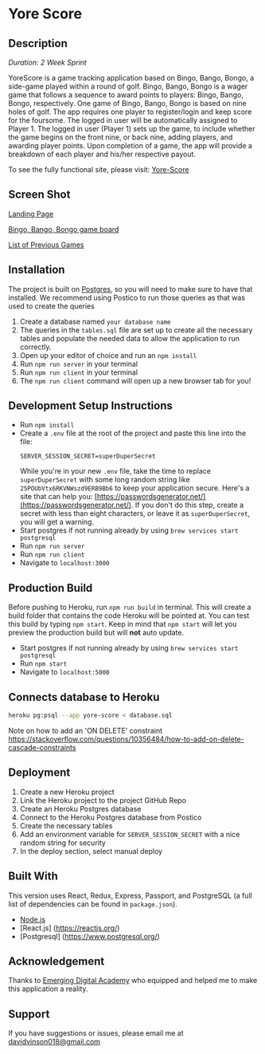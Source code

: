 # Yore Score

## Description

_Duration: 2 Week Sprint_

YoreScore is a game tracking application based on Bingo, Bango, Bongo, a side-game played within a round of golf. Bingo, Bango, Bongo is a wager game that follows a sequence to award points to players: Bingo, Bango, Bongo, respectively. One game of Bingo, Bango, Bongo is based on nine holes of golf. The app requires one player to register/login and keep score for the foursome. The logged in user will be automatically assigned to Player 1. The logged in user (Player 1) sets up the game, to include whether the game begins on the front nine, or back nine, adding players, and awarding player points. Upon completion of a game, the app will provide a breakdown of each player and his/her respective payout. 

To see the fully functional site, please visit: [Yore-Score](www.heroku.com)

## Screen Shot
[Landing Page](https://user-images.githubusercontent.com/44621153/124397318-cfa7f300-dcd4-11eb-9f7c-118f22a95d4b.png)

[Bingo, Bango, Bongo game board](https://user-images.githubusercontent.com/44621153/124397882-48f51500-dcd8-11eb-86df-45ff0247ff82.png)

[List of Previous Games](https://user-images.githubusercontent.com/44621153/124397373-10077100-dcd5-11eb-9f6e-db579f65ebea.png)


## Installation

The project is built on [Postgres](https://www.postgresql.org/download/), so you will need to make sure to have that installed. We recommend using Postico to run those queries as that was used to create the queries

1. Create a database named `your database name`
2. The queries in the `tables.sql` file are set up to create all the necessary tables and populate the needed data to allow the application to run correctly.
3. Open up your editor of choice and run an `npm install`
4. Run `npm run server` in your terminal
5. Run `npm run client` in your terminal
6. The `npm run client` command will open up a new browser tab for you!


## Development Setup Instructions

- Run `npm install`
- Create a `.env` file at the root of the project and paste this line into the file:
  ```
  SERVER_SESSION_SECRET=superDuperSecret
  ```
  While you're in your new `.env` file, take the time to replace `superDuperSecret` with some long random string like `25POUbVtx6RKVNWszd9ERB9Bb6` to keep your application secure. Here's a site that can help you: [https://passwordsgenerator.net/](https://passwordsgenerator.net/). If you don't do this step, create a secret with less than eight characters, or leave it as `superDuperSecret`, you will get a warning.
- Start postgres if not running already by using `brew services start postgresql`
- Run `npm run server`
- Run `npm run client`
- Navigate to `localhost:3000`

## Production Build

Before pushing to Heroku, run `npm run build` in terminal. This will create a build folder that contains the code Heroku will be pointed at. You can test this build by typing `npm start`. Keep in mind that `npm start` will let you preview the production build but will **not** auto update.

- Start postgres if not running already by using `brew services start postgresql`
- Run `npm start`
- Navigate to `localhost:5000`

## Connects database to Heroku
```bash
heroku pg:psql --app yore-score < database.sql
```
Note on how to add an 'ON DELETE' constraint 
https://stackoverflow.com/questions/10356484/how-to-add-on-delete-cascade-constraints

## Deployment

1. Create a new Heroku project
1. Link the Heroku project to the project GitHub Repo
1. Create an Heroku Postgres database
1. Connect to the Heroku Postgres database from Postico
1. Create the necessary tables
1. Add an environment variable for `SERVER_SESSION_SECRET` with a nice random string for security
1. In the deploy section, select manual deploy

## Built With
This version uses React, Redux, Express, Passport, and PostgreSQL (a full list of dependencies can be found in `package.json`).

- [Node.js](https://nodejs.org/en/)
- [React.js] (https://reactjs.org/)
- [Postgresql] (https://www.postgresql.org/)

## Acknowledgement
Thanks to [Emerging Digital Academy](https://www.emergingacademy.org/) who equipped and helped me to make this application a reality.

## Support
If you have suggestions or issues, please email me at [davidvinson018@gmail.com](www.google.com)
